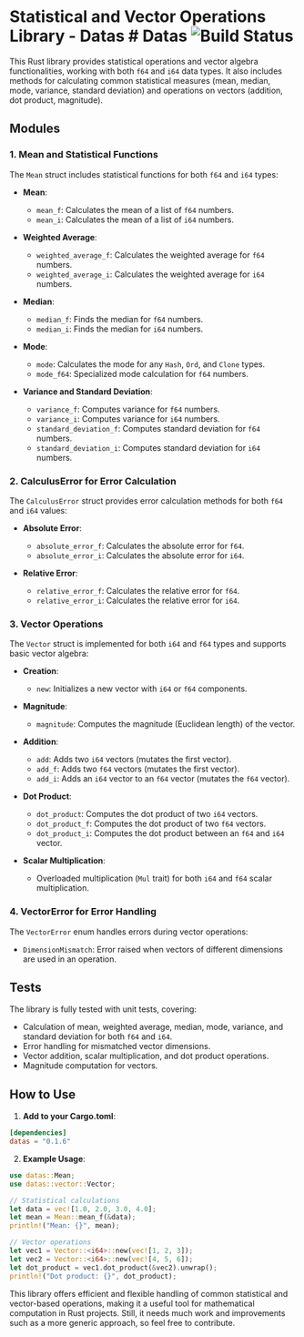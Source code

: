 # Statistical and Vector Operations Library - Datas # Datas  ![Build Status]
[Build Status]: https://img.shields.io/github/actions/workflow/status/kris007iron/datas/rust.yml?branch=master

This Rust library provides statistical operations and vector algebra functionalities, working with both `f64` and `i64` data types. It also includes methods for calculating common statistical measures (mean, median, mode, variance, standard deviation) and operations on vectors (addition, dot product, magnitude).

## Modules

### 1. **Mean and Statistical Functions**

The `Mean` struct includes statistical functions for both `f64` and `i64` types:
- **Mean**:
  - `mean_f`: Calculates the mean of a list of `f64` numbers.
  - `mean_i`: Calculates the mean of a list of `i64` numbers.
  
- **Weighted Average**:
  - `weighted_average_f`: Calculates the weighted average for `f64` numbers.
  - `weighted_average_i`: Calculates the weighted average for `i64` numbers.
  
- **Median**:
  - `median_f`: Finds the median for `f64` numbers.
  - `median_i`: Finds the median for `i64` numbers.
  
- **Mode**:
  - `mode`: Calculates the mode for any `Hash`, `Ord`, and `Clone` types.
  - `mode_f64`: Specialized mode calculation for `f64` numbers.

- **Variance and Standard Deviation**:
  - `variance_f`: Computes variance for `f64` numbers.
  - `variance_i`: Computes variance for `i64` numbers.
  - `standard_deviation_f`: Computes standard deviation for `f64` numbers.
  - `standard_deviation_i`: Computes standard deviation for `i64` numbers.

### 2. **CalculusError for Error Calculation**

The `CalculusError` struct provides error calculation methods for both `f64` and `i64` values:
- **Absolute Error**:
  - `absolute_error_f`: Calculates the absolute error for `f64`.
  - `absolute_error_i`: Calculates the absolute error for `i64`.
  
- **Relative Error**:
  - `relative_error_f`: Calculates the relative error for `f64`.
  - `relative_error_i`: Calculates the relative error for `i64`.

### 3. **Vector Operations**

The `Vector` struct is implemented for both `i64` and `f64` types and supports basic vector algebra:
- **Creation**: 
  - `new`: Initializes a new vector with `i64` or `f64` components.
  
- **Magnitude**:
  - `magnitude`: Computes the magnitude (Euclidean length) of the vector.

- **Addition**:
  - `add`: Adds two `i64` vectors (mutates the first vector).
  - `add_f`: Adds two `f64` vectors (mutates the first vector).
  - `add_i`: Adds an `i64` vector to an `f64` vector (mutates the `f64` vector).

- **Dot Product**:
  - `dot_product`: Computes the dot product of two `i64` vectors.
  - `dot_product_f`: Computes the dot product of two `f64` vectors.
  - `dot_product_i`: Computes the dot product between an `f64` and `i64` vector.

- **Scalar Multiplication**:
  - Overloaded multiplication (`Mul` trait) for both `i64` and `f64` scalar multiplication.

### 4. **VectorError for Error Handling**

The `VectorError` enum handles errors during vector operations:
- `DimensionMismatch`: Error raised when vectors of different dimensions are used in an operation.

## Tests

The library is fully tested with unit tests, covering:
- Calculation of mean, weighted average, median, mode, variance, and standard deviation for both `f64` and `i64`.
- Error handling for mismatched vector dimensions.
- Vector addition, scalar multiplication, and dot product operations.
- Magnitude computation for vectors.

## How to Use

1. **Add to your Cargo.toml**:
```toml
[dependencies]
datas = "0.1.6"
```

2. **Example Usage**:
```rust
use datas::Mean;
use datas::vector::Vector;

// Statistical calculations
let data = vec![1.0, 2.0, 3.0, 4.0];
let mean = Mean::mean_f(&data);
println!("Mean: {}", mean);

// Vector operations
let vec1 = Vector::<i64>::new(vec![1, 2, 3]);
let vec2 = Vector::<i64>::new(vec![4, 5, 6]);
let dot_product = vec1.dot_product(&vec2).unwrap();
println!("Dot product: {}", dot_product);
```

This library offers efficient and flexible handling of common statistical and vector-based operations, making it a useful tool for mathematical computation in Rust projects. Still, it needs much work and improvements such as a more generic approach, so feel free to contribute.
